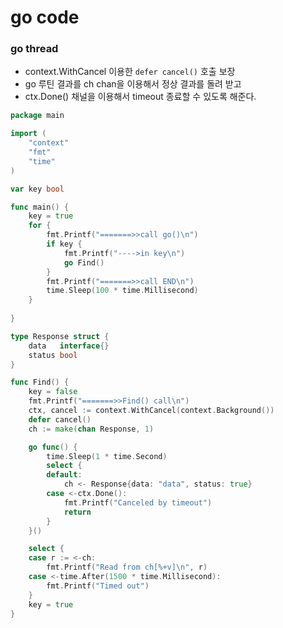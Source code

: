 # go code



### go thread 

* context.WithCancel 이용한 `defer cancel()`  호출 보장
* go 루틴 결과를 ch chan을 이용해서 정상 결과를 돌려 받고
* ctx.Done() 채널을 이용해서 timeout 종료할 수 있도록 해준다. 

```go
package main

import (
	"context"
	"fmt"
	"time"
)

var key bool

func main() {
	key = true
	for {
		fmt.Printf("=======>>call go()\n")
		if key {
			fmt.Printf("---->in key\n")			
			go Find()
		}
		fmt.Printf("=======>>call END\n")
		time.Sleep(100 * time.Millisecond)
	}
	
}

type Response struct {
	data   interface{}
	status bool
}

func Find() {
	key = false
	fmt.Printf("=======>>Find() call\n")
	ctx, cancel := context.WithCancel(context.Background())
	defer cancel()
	ch := make(chan Response, 1)

	go func() {
		time.Sleep(1 * time.Second)
		select {
		default:
			ch <- Response{data: "data", status: true}
		case <-ctx.Done():
			fmt.Printf("Canceled by timeout")
			return
		}
	}()

	select {
	case r := <-ch:
		fmt.Printf("Read from ch[%+v]\n", r)
	case <-time.After(1500 * time.Millisecond):
		fmt.Printf("Timed out")
	}
	key = true
}

```

